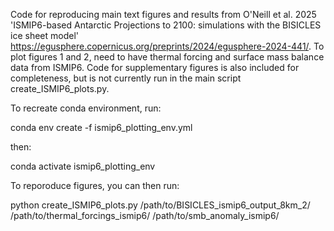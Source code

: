 Code for reproducing main text figures and results from O'Neill et al. 2025 'ISMIP6-based Antarctic Projections to 2100: simulations with the BISICLES ice sheet model' https://egusphere.copernicus.org/preprints/2024/egusphere-2024-441/. To plot figures 1 and 2, need to have thermal forcing and surface mass balance data from ISMIP6. Code for supplementary figures is also included for completeness, but is not currently run in the main script create_ISMIP6_plots.py. 

To recreate conda environment, run:

conda env create -f ismip6_plotting_env.yml

then:

conda activate ismip6_plotting_env

To reporoduce figures, you can then run:

python create_ISMIP6_plots.py /path/to/BISICLES_ismip6_output_8km_2/ /path/to/thermal_forcings_ismip6/ /path/to/smb_anomaly_ismip6/
